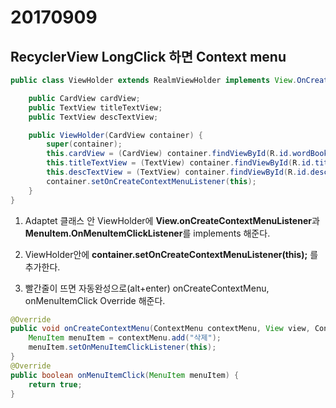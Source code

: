 # 20170909

## RecyclerView LongClick 하면 Context menu 

```java
public class ViewHolder extends RealmViewHolder implements View.OnCreateContextMenuListener,MenuItem.OnMenuItemClickListener{

    public CardView cardView;
    public TextView titleTextView;
    public TextView descTextView;

    public ViewHolder(CardView container) {
        super(container);
        this.cardView = (CardView) container.findViewById(R.id.wordBookCardView);
        this.titleTextView = (TextView) container.findViewById(R.id.titleTextView);
        this.descTextView = (TextView) container.findViewById(R.id.describeTextView);
        container.setOnCreateContextMenuListener(this);
    }
}
```

1. Adaptet 클래스 안 ViewHolder에 **View.onCreateContextMenuListener**과 **MenuItem.OnMenuItemClickListener**를 implements 해준다.
2. ViewHolder안에 **container.setOnCreateContextMenuListener(this);** 를 추가한다.



3. 빨간줄이 뜨면 자동완성으로(alt+enter) onCreateContextMenu, onMenuItemClick Override 해준다.

```java
@Override
public void onCreateContextMenu(ContextMenu contextMenu, View view, ContextMenu.ContextMenuInfo contextMenuInfo) {
    MenuItem menuItem = contextMenu.add("삭제");
    menuItem.setOnMenuItemClickListener(this);
}
@Override
public boolean onMenuItemClick(MenuItem menuItem) {
    return true;
}
```

